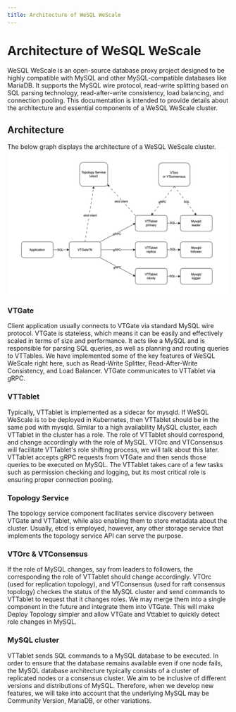 ```yaml
---
title: Architecture of WeSQL WeScale
---
```


Architecture of WeSQL WeScale
=====================

WeSQL WeScale is an open-source database proxy project designed to be highly compatible with MySQL and other MySQL-compatible databases like MariaDB. It supports the MySQL wire protocol, read-write splitting based on SQL parsing technology, read-after-write consistency, load balancing, and connection pooling.
This documentation is intended to provide details about the architecture and essential components of a WeSQL WeScale cluster.

## Architecture
The below graph displays the architecture of a WeSQL WeScale cluster.
![architecture](images/Architecture.png) 

### VTGate
Client application usually connects to VTGate via standard MySQL wire protocol. VTGate is stateless, which means it can be easily and effectively scaled in terms of size and performance. It acts like a MySQL and is responsible for parsing SQL queries, as well as planning and routing queries to VTTables.
We have implemented some of the key features of WeSQL WeScale right here, such as Read-Write Splitter, Read-After-Write Consistency, and Load Balancer.
VTGate communicates to VTTablet via gRPC.

### VTTablet
Typically, VTTablet is implemented as a sidecar for mysqld. If WeSQL WeScale is to be deployed in Kubernetes, then VTTablet should be in the same pod with mysqld.
Similar to a high availability MySQL cluster, each VTTablet in the cluster has a role. The role of VTTablet should correspond, and change accordingly with the role of MySQL. VTOrc and VTConsensus will facilitate VTTablet's role shifting process, we will talk about this later.
VTTablet accepts gRPC requests from VTGate and then sends those queries to be executed on MySQL. The VTTablet takes care of a few tasks such as permission checking and logging, but its most critical role is ensuring proper connection pooling.

### Topology Service
The topology service component facilitates service discovery between VTGate and VTTablet, while also enabling them to store metadata about the cluster.
Usually, etcd is employed, however, any other storage service that implements the topology service API can serve the purpose.

### VTOrc & VTConsensus
If the role of MySQL changes, say from leaders to followers, the corresponding the role of VTTablet should change accordingly. VTOrc (used for replication topology), and VTConsensus (used for raft consensus topology) checkes the status of the MySQL cluster and send commands to VTTablet to request that it changes roles.
We may merge them into a single component in the future and integrate them into VTGate. This will make Deploy Topology simpler and allow VTGate and Vttablet to quickly detect role changes in MySQL.

### MySQL cluster
VTTablet sends SQL commands to a MySQL database to be executed. In order to ensure that the database remains available even if one node fails, the MySQL database architecture typically consists of a cluster of replicated nodes or a consensus cluster.
We aim to be inclusive of different versions and distributions of MySQL. Therefore, when we develop new features, we will take into account that the underlying MySQL may be Community Version, MariaDB, or other variations.
